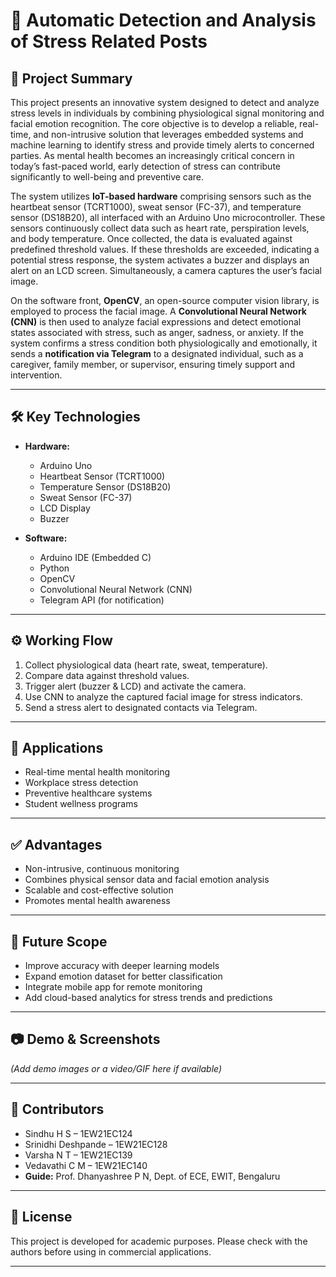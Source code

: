# 🚨 Automatic Detection and Analysis of Stress Related Posts

## 📌 Project Summary

This project presents an innovative system designed to detect and analyze stress levels in individuals by combining physiological signal monitoring and facial emotion recognition. The core objective is to develop a reliable, real-time, and non-intrusive solution that leverages embedded systems and machine learning to identify stress and provide timely alerts to concerned parties. As mental health becomes an increasingly critical concern in today’s fast-paced world, early detection of stress can contribute significantly to well-being and preventive care.

The system utilizes **IoT-based hardware** comprising sensors such as the heartbeat sensor (TCRT1000), sweat sensor (FC-37), and temperature sensor (DS18B20), all interfaced with an Arduino Uno microcontroller. These sensors continuously collect data such as heart rate, perspiration levels, and body temperature. Once collected, the data is evaluated against predefined threshold values. If these thresholds are exceeded, indicating a potential stress response, the system activates a buzzer and displays an alert on an LCD screen. Simultaneously, a camera captures the user’s facial image.

On the software front, **OpenCV**, an open-source computer vision library, is employed to process the facial image. A **Convolutional Neural Network (CNN)** is then used to analyze facial expressions and detect emotional states associated with stress, such as anger, sadness, or anxiety. If the system confirms a stress condition both physiologically and emotionally, it sends a **notification via Telegram** to a designated individual, such as a caregiver, family member, or supervisor, ensuring timely support and intervention.

---

## 🛠 Key Technologies

- **Hardware:**
  - Arduino Uno
  - Heartbeat Sensor (TCRT1000)
  - Temperature Sensor (DS18B20)
  - Sweat Sensor (FC-37)
  - LCD Display
  - Buzzer

- **Software:**
  - Arduino IDE (Embedded C)
  - Python
  - OpenCV
  - Convolutional Neural Network (CNN)
  - Telegram API (for notification)

---

## ⚙️ Working Flow

1. Collect physiological data (heart rate, sweat, temperature).
2. Compare data against threshold values.
3. Trigger alert (buzzer & LCD) and activate the camera.
4. Use CNN to analyze the captured facial image for stress indicators.
5. Send a stress alert to designated contacts via Telegram.

---

## 📱 Applications

- Real-time mental health monitoring
- Workplace stress detection
- Preventive healthcare systems
- Student wellness programs

---

## ✅ Advantages

- Non-intrusive, continuous monitoring
- Combines physical sensor data and facial emotion analysis
- Scalable and cost-effective solution
- Promotes mental health awareness

---

## 🔮 Future Scope

- Improve accuracy with deeper learning models
- Expand emotion dataset for better classification
- Integrate mobile app for remote monitoring
- Add cloud-based analytics for stress trends and predictions

---

## 📷 Demo & Screenshots

*(Add demo images or a video/GIF here if available)*

---

## 🤝 Contributors

- Sindhu H S – 1EW21EC124  
- Srinidhi Deshpande – 1EW21EC128  
- Varsha N T – 1EW21EC139  
- Vedavathi C M – 1EW21EC140  
- **Guide:** Prof. Dhanyashree P N, Dept. of ECE, EWIT, Bengaluru

---

## 📄 License

This project is developed for academic purposes. Please check with the authors before using in commercial applications.

---

